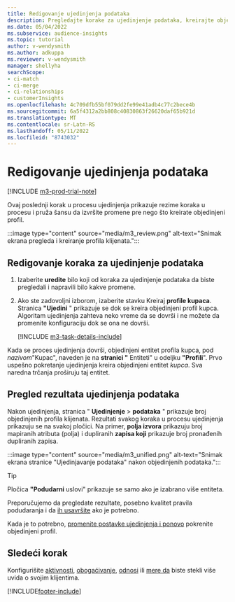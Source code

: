 ```yaml
---
title: Redigovanje ujedinjenja podataka
description: Pregledajte korake za ujedinjenje podataka, kreirajte objedinjene profile klijenata i pregledajte rezultate
ms.date: 05/04/2022
ms.subservice: audience-insights
ms.topic: tutorial
author: v-wendysmith
ms.author: adkuppa
ms.reviewer: v-wendysmith
manager: shellyha
searchScope:
- ci-match
- ci-merge
- ci-relationships
- customerInsights
ms.openlocfilehash: 4c709dfb55bf079dd2fe99e41adb4c77c2bece4b
ms.sourcegitcommit: 6a5f4312a2bb808c40830863f26620daf65b921d
ms.translationtype: MT
ms.contentlocale: sr-Latn-RS
ms.lasthandoff: 05/11/2022
ms.locfileid: "8743032"
---
```

# <a name="review-data-unification"></a>Redigovanje ujedinjenja podataka

[!INCLUDE [m3-prod-trial-note](includes/m3-prod-trial-note.md)]

Ovaj poslednji korak u procesu ujedinjenja prikazuje rezime koraka u procesu i pruža šansu da izvršite promene pre nego što kreirate objedinjeni profil.

:::image type="content" source="media/m3_review.png" alt-text="Snimak ekrana pregleda i kreiranje profila klijenata.":::

## <a name="review-the-data-unification-steps"></a>Redigovanje koraka za ujedinjenje podataka

1. Izaberite **uredite** bilo koji od koraka za ujedinjenje podataka da biste pregledali i napravili bilo kakve promene.

1. Ako ste zadovoljni izborom, izaberite stavku Kreiraj **profile kupaca**. Stranica **"Ujedini** " prikazuje se dok se kreira objedinjeni profil kupca. Algoritam ujedinjenja zahteva neko vreme da se dovrši i ne možete da promenite konfiguraciju dok se ona ne dovrši.

   [!INCLUDE [m3-task-details-include](includes/m3-task-details.md)]

Kada se proces ujedinjenja dovrši, objedinjeni entitet profila kupca, pod *nazivom*"Kupac", naveden je na **stranici "** Entiteti" u odeljku **"Profili**". Prvo uspešno pokretanje ujedinjenja kreira objedinjeni entitet *kupca*. Sva naredna trčanja proširuju taj entitet.

## <a name="review-the-results-of-data-unification"></a>Pregled rezultata ujedinjenja podataka

Nakon ujedinjenja, stranica " **Ujedinjenje** > **podataka** " prikazuje broj objedinjenih profila klijenata. Rezultati svakog koraka u procesu ujedinjenja prikazuju se na svakoj pločici. Na primer, **polja izvora** prikazuju broj mapiranih atributa (polja) i dupliranih **zapisa koji** prikazuje broj pronađenih dupliranih zapisa.

:::image type="content" source="media/m3_unified.png" alt-text="Snimak ekrana stranice &quot;Ujedinjavanje podataka&quot; nakon objedinjenih podataka.":::

> [!TIP]
> Pločica **"Podudarni** uslovi" prikazuje se samo ako je izabrano više entiteta.

Preporučujemo da pregledate rezultate, posebno kvalitet pravila podudaranja i da [ih usavršite](data-unification-update.md#manage-match-rules) ako je potrebno.

Kada je to potrebno, [promenite postavke ujedinjenja i ponovo](data-unification-update.md) pokrenite objedinjeni profil.

## <a name="next-step"></a>Sledeći korak

Konfigurišite [aktivnosti](activities.md), [obogaćivanje](enrichment-hub.md), [odnosi](relationships.md) ili [mere da](measures.md) biste stekli više uvida o svojim klijentima.

[!INCLUDE[footer-include](includes/footer-banner.md)]
